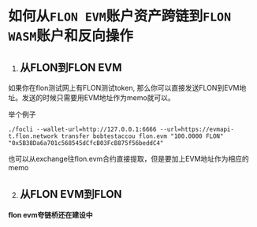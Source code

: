 # 如何从`FLON EVM`账户资产跨链到`FLON WASM`账户和反向操作

1. ## 从FLON到FLON EVM

如果你在flon测试网上有FLON测试token, 那么你可以直接发送FLON到EVM地址。发送的时候只需要用EVM地址作为memo就可以。

举个例子

```shell
./focli --wallet-url=http://127.0.0.1:6666 --url=https://evmapi-t.flon.network transfer bobtestaccou flon.evm "100.0000 FLON" "0x5B38Da6a701c568545dCfcB03FcB875f56beddC4"
```

也可以从exchange往flon.evm合约直接提取，但是要加上EVM地址作为相应的memo

2. ## 从FLON EVM到FLON

**flon evm夸链桥还在建设中**